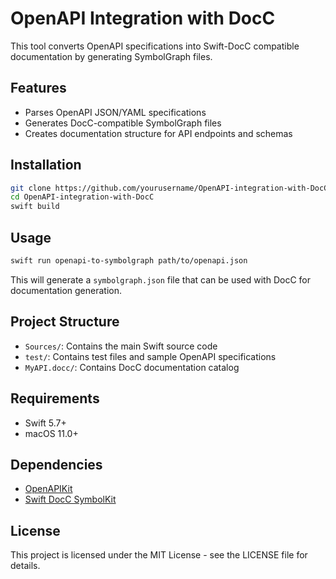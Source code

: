 # OpenAPI Integration with DocC

This tool converts OpenAPI specifications into Swift-DocC compatible documentation by generating SymbolGraph files.

## Features

- Parses OpenAPI JSON/YAML specifications
- Generates DocC-compatible SymbolGraph files
- Creates documentation structure for API endpoints and schemas

## Installation

```bash
git clone https://github.com/yourusername/OpenAPI-integration-with-DocC.git
cd OpenAPI-integration-with-DocC
swift build
```

## Usage

```bash
swift run openapi-to-symbolgraph path/to/openapi.json
```

This will generate a `symbolgraph.json` file that can be used with DocC for documentation generation.

## Project Structure

- `Sources/`: Contains the main Swift source code
- `test/`: Contains test files and sample OpenAPI specifications
- `MyAPI.docc/`: Contains DocC documentation catalog

## Requirements

- Swift 5.7+
- macOS 11.0+

## Dependencies

- [OpenAPIKit](https://github.com/mattpolzin/OpenAPIKit.git)
- [Swift DocC SymbolKit](https://github.com/swiftlang/swift-docc-symbolkit.git)

## License

This project is licensed under the MIT License - see the LICENSE file for details.